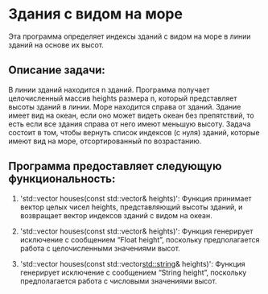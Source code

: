 # Здания с видом на море

Эта программа определяет индексы зданий с видом на море в линии зданий на основе их высот.



## Описание задачи:

В линии зданий находится n зданий. Программа получает целочисленный массив heights размера n, который представляет высоты зданий в линии. Море находится справа от зданий. Здание имеет вид на океан, если оно может видеть океан без препятствий, то есть если все здания справа от него имеют меньшую высоту. Задача состоит в том, чтобы вернуть список индексов (с нуля) зданий, которые имеют вид на море, отсортированный по возрастанию.




## Программа предоставляет следующую функциональность:


1) 'std::vector<int> houses(const std::vector<int>& heights)': Функция принимает вектор целых чисел heights, представляющий высоты зданий, и возвращает вектор индексов зданий с видом на океан.

2) 'std::vector<int> houses(const std::vector<float>& heights)': Функция генерирует исключение с сообщением “Float height”, поскольку предполагается работа с целочисленными значениями высот.

3) 'std::vector<int> houses(const std::vector<std::string>& heights)': Функция генерирует исключение с сообщением “String height”, поскольку предполагается работа с числовыми значениями высот.
